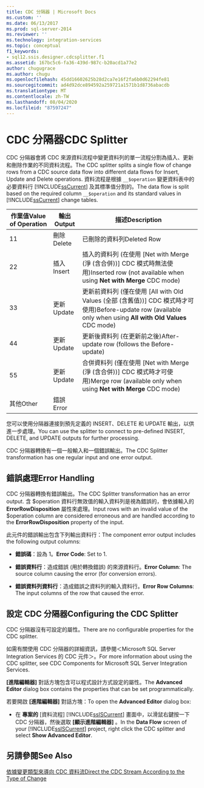 ```yaml
---
title: CDC 分隔器 | Microsoft Docs
ms.custom: ''
ms.date: 06/13/2017
ms.prod: sql-server-2014
ms.reviewer: ''
ms.technology: integration-services
ms.topic: conceptual
f1_keywords:
- sql12.ssis.designer.cdcsplitter.f1
ms.assetid: 167bc5c6-fa36-439d-987c-b20acd1a77e2
author: chugugrace
ms.author: chugu
ms.openlocfilehash: 45dd16602625b28d2ca7e16f2fa6b0d62294fe81
ms.sourcegitcommit: ad4d92dce894592a259721a1571b1d8736abacdb
ms.translationtype: MT
ms.contentlocale: zh-TW
ms.lasthandoff: 08/04/2020
ms.locfileid: "87597247"
---
```

# <a name="cdc-splitter"></a><span data-ttu-id="868c2-102">CDC 分隔器</span><span class="sxs-lookup"><span data-stu-id="868c2-102">CDC Splitter</span></span>
  <span data-ttu-id="868c2-103">CDC 分隔器會將 CDC 來源資料流程中變更資料列的單一流程分割為插入、更新和刪除作業的不同資料流程。</span><span class="sxs-lookup"><span data-stu-id="868c2-103">The CDC splitter splits a single flow of change rows from a CDC source data flow into different data flows for Insert, Update and Delete operations.</span></span> <span data-ttu-id="868c2-104">資料流程是根據 `__$operation` 變更資料表中的必要資料行 [!INCLUDE[ssCurrent](../../includes/sscurrent-md.md)] 及其標準值分割的。</span><span class="sxs-lookup"><span data-stu-id="868c2-104">The data flow is split based on the required column `__$operation` and its standard values in [!INCLUDE[ssCurrent](../../includes/sscurrent-md.md)] change tables.</span></span>  
  
|<span data-ttu-id="868c2-105">作業值</span><span class="sxs-lookup"><span data-stu-id="868c2-105">Value of Operation</span></span>|<span data-ttu-id="868c2-106">輸出</span><span class="sxs-lookup"><span data-stu-id="868c2-106">Output</span></span>|<span data-ttu-id="868c2-107">描述</span><span class="sxs-lookup"><span data-stu-id="868c2-107">Description</span></span>|  
|------------------------|------------|-----------------|  
|<span data-ttu-id="868c2-108">1</span><span class="sxs-lookup"><span data-stu-id="868c2-108">1</span></span>|<span data-ttu-id="868c2-109">刪除</span><span class="sxs-lookup"><span data-stu-id="868c2-109">Delete</span></span>|<span data-ttu-id="868c2-110">已刪除的資料列</span><span class="sxs-lookup"><span data-stu-id="868c2-110">Deleted Row</span></span>|  
|<span data-ttu-id="868c2-111">2</span><span class="sxs-lookup"><span data-stu-id="868c2-111">2</span></span>|<span data-ttu-id="868c2-112">插入</span><span class="sxs-lookup"><span data-stu-id="868c2-112">Insert</span></span>|<span data-ttu-id="868c2-113">插入的資料列 (在使用 [Net with Merge (淨 (含合併))]  CDC 模式時無法使用)</span><span class="sxs-lookup"><span data-stu-id="868c2-113">Inserted row (not available when using **Net with Merge** CDC mode)</span></span>|  
|<span data-ttu-id="868c2-114">3</span><span class="sxs-lookup"><span data-stu-id="868c2-114">3</span></span>|<span data-ttu-id="868c2-115">更新</span><span class="sxs-lookup"><span data-stu-id="868c2-115">Update</span></span>|<span data-ttu-id="868c2-116">更新前資料列 (僅在使用 [All with Old Values (全部 (含舊值))]  CDC 模式時才可使用)</span><span class="sxs-lookup"><span data-stu-id="868c2-116">Before-update row (available only when using **All with Old Values** CDC mode)</span></span>|  
|<span data-ttu-id="868c2-117">4</span><span class="sxs-lookup"><span data-stu-id="868c2-117">4</span></span>|<span data-ttu-id="868c2-118">更新</span><span class="sxs-lookup"><span data-stu-id="868c2-118">Update</span></span>|<span data-ttu-id="868c2-119">更新後資料列 (在更新前之後)</span><span class="sxs-lookup"><span data-stu-id="868c2-119">After-update row (follows the Before-update)</span></span>|  
|<span data-ttu-id="868c2-120">5</span><span class="sxs-lookup"><span data-stu-id="868c2-120">5</span></span>|<span data-ttu-id="868c2-121">更新</span><span class="sxs-lookup"><span data-stu-id="868c2-121">Update</span></span>|<span data-ttu-id="868c2-122">合併資料列 (僅在使用 [Net with Merge (淨 (含合併))]  CDC 模式時才可使用)</span><span class="sxs-lookup"><span data-stu-id="868c2-122">Merge row (available only when using **Net with Merge** CDC mode)</span></span>|  
|<span data-ttu-id="868c2-123">其他</span><span class="sxs-lookup"><span data-stu-id="868c2-123">Other</span></span>|<span data-ttu-id="868c2-124">錯誤</span><span class="sxs-lookup"><span data-stu-id="868c2-124">Error</span></span>||  
  
 <span data-ttu-id="868c2-125">您可以使用分隔器連接到預先定義的 INSERT、DELETE 和 UPDATE 輸出，以供進一步處理。</span><span class="sxs-lookup"><span data-stu-id="868c2-125">You can use the splitter to connect to pre-defined INSERT, DELETE, and UPDATE outputs for further processing.</span></span>  
  
 <span data-ttu-id="868c2-126">CDC 分隔器轉換有一個一般輸入和一個錯誤輸出。</span><span class="sxs-lookup"><span data-stu-id="868c2-126">The CDC Splitter transformation has one regular input and one error output.</span></span>  
  
## <a name="error-handling"></a><span data-ttu-id="868c2-127">錯誤處理</span><span class="sxs-lookup"><span data-stu-id="868c2-127">Error Handling</span></span>  
 <span data-ttu-id="868c2-128">CDC 分隔器轉換有錯誤輸出。</span><span class="sxs-lookup"><span data-stu-id="868c2-128">The CDC Splitter transformation has an error output.</span></span> <span data-ttu-id="868c2-129">含 $operation 資料行無效值的輸入資料列是視為錯誤的，會依據輸入的 **ErrorRowDisposition** 屬性來處理。</span><span class="sxs-lookup"><span data-stu-id="868c2-129">Input rows with an invalid value of the $operation column are considered erroneous and are handled according to the **ErrorRowDisposition** property of the input.</span></span>  
  
 <span data-ttu-id="868c2-130">此元件的錯誤輸出包含下列輸出資料行：</span><span class="sxs-lookup"><span data-stu-id="868c2-130">The component error output includes the following output columns:</span></span>  
  
-   <span data-ttu-id="868c2-131">**錯誤碼**：設為 1。</span><span class="sxs-lookup"><span data-stu-id="868c2-131">**Error Code**: Set to 1.</span></span>  
  
-   <span data-ttu-id="868c2-132">**錯誤資料行**：造成錯誤 (用於轉換錯誤) 的來源資料行。</span><span class="sxs-lookup"><span data-stu-id="868c2-132">**Error Column**: The source column causing the error (for conversion errors).</span></span>  
  
-   <span data-ttu-id="868c2-133">**錯誤資料列資料行**：造成錯誤之資料列的輸入資料行。</span><span class="sxs-lookup"><span data-stu-id="868c2-133">**Error Row Columns**: The input columns of the row that caused the error.</span></span>  
  
## <a name="configuring-the-cdc-splitter"></a><span data-ttu-id="868c2-134">設定 CDC 分隔器</span><span class="sxs-lookup"><span data-stu-id="868c2-134">Configuring the CDC Splitter</span></span>  
 <span data-ttu-id="868c2-135">CDC 分隔器沒有可設定的屬性。</span><span class="sxs-lookup"><span data-stu-id="868c2-135">There are no configurable properties for the CDC splitter.</span></span>  
  
 <span data-ttu-id="868c2-136">如需有關使用 CDC 分隔器的詳細資訊，請參閱＜Microsoft SQL Server Integration Services 的 CDC 元件＞。</span><span class="sxs-lookup"><span data-stu-id="868c2-136">For more information about using the CDC splitter, see CDC Components for Microsoft SQL Server Integration Services.</span></span>  
  
 <span data-ttu-id="868c2-137">**[進階編輯器]** 對話方塊包含可以程式設計方式設定的屬性。</span><span class="sxs-lookup"><span data-stu-id="868c2-137">The **Advanced Editor** dialog box contains the properties that can be set programmatically.</span></span>  
  
 <span data-ttu-id="868c2-138">若要開啟 **[進階編輯器]** 對話方塊：</span><span class="sxs-lookup"><span data-stu-id="868c2-138">To open the **Advanced Editor** dialog box:</span></span>  
  
-   <span data-ttu-id="868c2-139">在 **專案的** [資料流程] [!INCLUDE[ssISCurrent](../../includes/ssiscurrent-md.md)] 畫面中，以滑鼠右鍵按一下 CDC 分隔器，然後選取 **[顯示進階編輯器]** 。</span><span class="sxs-lookup"><span data-stu-id="868c2-139">In the **Data Flow** screen of your [!INCLUDE[ssISCurrent](../../includes/ssiscurrent-md.md)] project, right click the CDC splitter and select **Show Advanced Editor**.</span></span>  
  
## <a name="see-also"></a><span data-ttu-id="868c2-140">另請參閱</span><span class="sxs-lookup"><span data-stu-id="868c2-140">See Also</span></span>  
 [<span data-ttu-id="868c2-141">依據變更類型來導向 CDC 資料流</span><span class="sxs-lookup"><span data-stu-id="868c2-141">Direct the CDC Stream According to the Type of Change</span></span>](direct-the-cdc-stream-according-to-the-type-of-change.md)  
  
  
